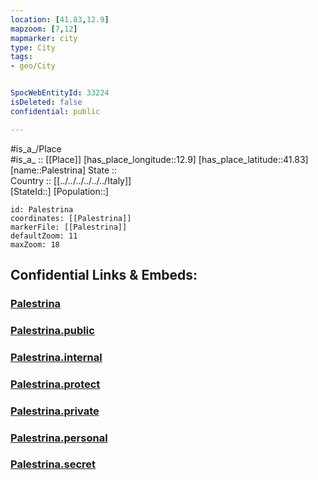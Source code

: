 ```yaml
---
location: [41.83,12.9] 
mapzoom: [7,12] 
mapmarker: city 
type: City
tags:
- geo/City


SpocWebEntityId: 33224
isDeleted: false
confidential: public

---
```

#is_a_/Place  
#is_a_ :: [[Place]] 
[has_place_longitude::12.9] 
[has_place_latitude::41.83] 
[name::Palestrina] 
State ::  
Country :: [[../../../../../../Italy]]  
[StateId::] 
[Population::] 



```leaflet
id: Palestrina
coordinates: [[Palestrina]] 
markerFile: [[Palestrina]] 
defaultZoom: 11 
maxZoom: 18
```


## Confidential Links & Embeds: 

### [Palestrina](/_Standards/Earth/Continent/Europe/Europe~South/Italy/regions~Italy/Lazio/Roma.Province/City/Palestrina.md) 

### [Palestrina.public](/_public/Earth/Continent/Europe/Europe~South/Italy/regions~Italy/Lazio/Roma.Province/City/Palestrina.public.md) 

### [Palestrina.internal](/_internal/Earth/Continent/Europe/Europe~South/Italy/regions~Italy/Lazio/Roma.Province/City/Palestrina.internal.md) 

### [Palestrina.protect](/_protect/Earth/Continent/Europe/Europe~South/Italy/regions~Italy/Lazio/Roma.Province/City/Palestrina.protect.md) 

### [Palestrina.private](/_private/Earth/Continent/Europe/Europe~South/Italy/regions~Italy/Lazio/Roma.Province/City/Palestrina.private.md) 

### [Palestrina.personal](/_personal/Earth/Continent/Europe/Europe~South/Italy/regions~Italy/Lazio/Roma.Province/City/Palestrina.personal.md) 

### [Palestrina.secret](/_secret/Earth/Continent/Europe/Europe~South/Italy/regions~Italy/Lazio/Roma.Province/City/Palestrina.secret.md)


